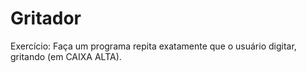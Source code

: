 # Gritador
Exercício: Faça um programa repita exatamente que o usuário digitar, gritando (em CAIXA ALTA).
